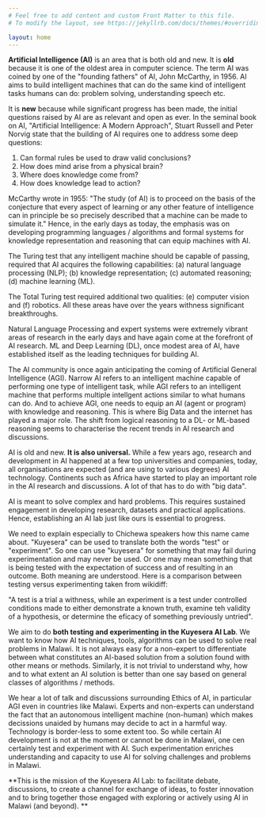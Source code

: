 ```yaml
---
# Feel free to add content and custom Front Matter to this file.
# To modify the layout, see https://jekyllrb.com/docs/themes/#overriding-theme-defaults

layout: home
---
```


**Artificial Intelligence (AI)** is an area that is both old and new. It is **old** because it is one of the oldest area in computer science. The term AI was coined by one of the "founding fathers" of AI, John McCarthy, in 1956. AI aims to build intelligent machines that can do the same kind of intelligent tasks humans can do: problem solving, understanding speech etc. 

It is **new** because while significant progress has been made, the initial questions raised by AI are as relevant and open as ever. In the seminal book on AI, "Artificial Intelligence: A Modern Approach", Stuart Russell and Peter Norvig  state that the building of AI requires one to address some deep questions: 

1. Can formal rules be used to draw valid conclusions? 
2. How does mind arise from a physical brain? 
3. Where does knowledge come from? 
4. How does knowledge lead to action? 

McCarthy wrote in 1955: "The study (of AI) is to proceed on the basis of the conjecture that every aspect of learning or any other feature of intelligence can in principle be so precisely described that a machine can be made to simulate it." Hence, in the early days as today, the emphasis was on developing programming languages / algorithms and formal systems for knowledge representation and reasoning that can equip machines with AI. 

The Turing test that any intelligent machine should be capable of passing, required that AI acquires the following capabilities: 
(a) natural language processing (NLP); 
(b) knowledge representation; 
(c) automated reasoning; 
(d) machine learning (ML). 

The Total Turing test required additional two qualities: (e) computer vision and (f) robotics. All these areas have over the years withness significant breakthroughs. 

Natural Language Processing and expert systems were extremely vibrant areas of research in the early days and have again come at the forefront of AI research. ML and Deep Learning (DL), once modest area of AI, have established itself as the leading techniques for building AI. 

The AI community is once again anticipating the coming of Artificial General Intelligence (AGI). Narrow AI refers to an intelligent machine capable of performing one type of intelligent task, while AGI refers to an intelligent machine that performs multiple intellgent actions similar to what humans can do. And to achieve AGI, one needs to equip an AI (agent or program) with knowledge and reasoning. This is where Big Data and the internet has played a major role. The shift from logical reasoning to a DL- or ML-based reasoning seems to characterise the recent trends in AI research and discussions.

AI is old and new. **It is also universal.** While a few years ago, research and development in AI happened at a few top universities and companies, today, all organisations are expected (and are using to various degrees) AI technology. Continents such as Africa have started to play an important role in the AI research and discussions. A lot of that has to do with "big data".

AI is meant to solve complex and hard problems. This requires sustained engagement in developing research, datasets and practical applications. Hence, establishing an AI lab just like ours is essential to progress.

We need to explain especially to Chichewa speakers how this name came about. "Kuyesera" can be used to translate both the words "test" or "experiment". So one can use "kuyesera" for something that may fail during experimentation and may never be used. Or one may mean something that is being tested with the expectation of success and of resulting in an outcome. Both meaning are understood. Here is a comparison between testing versus experimenting taken from wikidiff:

"A test is a trial a withness, while an experiment is a test under controlled conditions made to either demonstrate a known truth, examine teh validity of a hypothesis, or determine the eficacy of something previously untried".

We aim to do **both testing and experimenting in the Kuyesera AI Lab**. We want to know how AI techniques, tools, algorithms can be used to solve real problems in Malawi. It is not always easy for a non-expert to differentiate between what constitutes an AI-based solution from a solution found with other means or methods. Similarly, it is not trivial to understand why, how and to what extent an AI solution is better than one say based on general classes of algorithms / methods. 

We hear a lot of talk and discussions surrounding Ethics of AI, in particular AGI even in countries like Malawi. Experts and non-experts can understand the fact that an autonomous intelligent machine (non-human) which makes decissions unaided by humans may decide to act in a harmful way. Technology is border-less to some extent too. So while certain AI development is not at the moment or cannot be done in Malawi, one cen certainly test and experiment with AI. Such experimentation enriches understanding and capacity to use AI for solving challenges and problems in Malawi. 

**This is the mission of the Kuyesera AI Lab: to facilitate debate, discussions, to create a channel for exchange of ideas, to foster innovation and to bring together those engaged with exploring or actively using AI in Malawi (and beyond). **




[mubas-organization]:   http://www.mubas.ac.mw
